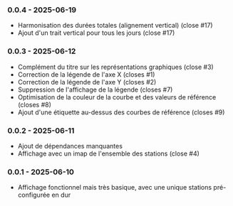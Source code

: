 
### 0.0.4 - 2025-06-19
- Harmonisation des durées totales (alignement vertical) (close #17)
- Ajout d'un trait vertical pour tous les jours (close #17)

### 0.0.3 - 2025-06-12
- Complément du titre sur les représentations graphiques (close #3)
- Correction de la légende de l'axe X (closes #1)
- Correction de la légende de l'axe Y (closes #2)
- Suppression de l'affichage de la légende (closes #7)
- Optimisation de la couleur de la courbe et des valeurs de référence (closes #8)
- Ajout d'une étiquette au-dessus des courbes de référence (closes #9)

### 0.0.2 - 2025-06-11
- Ajout de dépendances manquantes
- Affichage avec un imap de l'ensemble des stations (close #4)

### 0.0.1 - 2025-06-10
- Affichage fonctionnel mais très basique, avec une unique stations pré-configurée en dur


